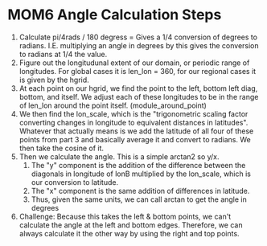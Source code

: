 # MOM6 Angle Calculation Steps

1. Calculate pi/4rads / 180 degress  = Gives a 1/4 conversion of degrees to radians. I.E. multiplying an angle in degrees by this gives the conversion to radians at 1/4 the value. 
2. Figure out the longitudunal extent of our domain, or periodic range of longitudes. For global cases it is len_lon = 360, for our regional cases it is given by the hgrid.
3. At each point on our hgrid, we find the point to the left, bottom left diag, bottom, and itself. We adjust each of these longitudes to be in the range of len_lon around the point itself. (module_around_point)
4. We then find the lon_scale, which is the "trigonometric scaling factor converting changes in longitude to equivalent distances in latitudes". Whatever that actually means is we add the latitude of all four of these points from part 3 and basically average it and convert to radians. We then take the cosine of it. 
5. Then we calculate the angle. This is a simple arctan2 so y/x. 
    1. The "y" component is the addition of the difference between the diagonals in longitude of lonB multiplied by the lon_scale, which is our conversion to latitude.
    2. The "x" component is the same addition of differences in latitude.
    3. Thus, given the same units, we can call arctan to get the angle in degrees
6. Challenge: Because this takes the left & bottom points, we can't calculate the angle at the left and bottom edges. Therefore, we can always calculate it the other way by using the right and top points. 
